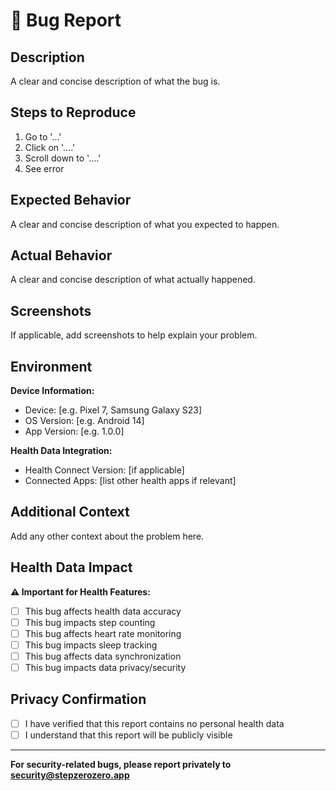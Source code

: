 # 🐛 Bug Report

## Description

A clear and concise description of what the bug is.

## Steps to Reproduce

1. Go to '...'
2. Click on '....'
3. Scroll down to '....'
4. See error

## Expected Behavior

A clear and concise description of what you expected to happen.

## Actual Behavior

A clear and concise description of what actually happened.

## Screenshots

If applicable, add screenshots to help explain your problem.

## Environment

**Device Information:**

- Device: [e.g. Pixel 7, Samsung Galaxy S23]
- OS Version: [e.g. Android 14]
- App Version: [e.g. 1.0.0]

**Health Data Integration:**

- Health Connect Version: [if applicable]
- Connected Apps: [list other health apps if relevant]

## Additional Context

Add any other context about the problem here.

## Health Data Impact

**⚠️ Important for Health Features:**

- [ ] This bug affects health data accuracy
- [ ] This bug impacts step counting
- [ ] This bug affects heart rate monitoring
- [ ] This bug impacts sleep tracking
- [ ] This bug affects data synchronization
- [ ] This bug impacts data privacy/security

## Privacy Confirmation

- [ ] I have verified that this report contains no personal health data
- [ ] I understand that this report will be publicly visible

---

**For security-related bugs, please report privately to security@stepzerozero.app**
